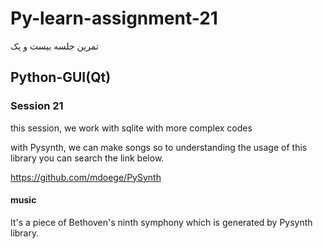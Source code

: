 # Py-learn-assignment-21
تمرین جلسه بیست و یک
## Python-GUI(Qt)

### Session 21

<p>this session, we work with sqlite with more complex codes</p>
<p>with Pysynth, we can make songs so to understanding the usage of this library you can search the link below.</p>

https://github.com/mdoege/PySynth

#### music

<p>It's a piece of Bethoven's ninth symphony which is generated by Pysynth library.</p>
